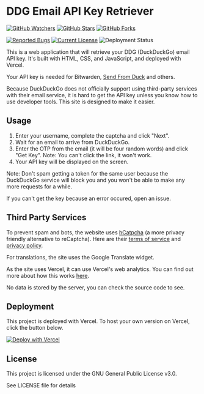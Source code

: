 # DDG Email API Key Retriever
[![GitHub Watchers](https://img.shields.io/github/watchers/Hamster45105/ddgemail-token?style=social)](https://github.com/Hamster45105/ddgemail-token/watchers)
[![GitHub Stars](https://img.shields.io/github/stars/Hamster45105/ddgemail-token?style=social)](https://github.com/Hamster45105/ddgemail-token/stargazers)
[![GitHub Forks](https://img.shields.io/github/forks/Hamster45105/ddgemail-token?style=social)](https://github.com/Hamster45105/ddgemail-token/forks)


[![Reported Bugs](https://img.shields.io/github/issues/Hamster45105/ddgemail-token/bug?label=Reported%20Bugs&style=flat&color=cc4453)](https://github.com/Hamster45105/ddgemail-token/issues?q=is%3Aopen+is%3Aissue+label%3Abug)
[![Current License](https://img.shields.io/github/license/Hamster45105/ddgemail-token?label=License&style=flat)](https://github.com/Hamster45105/ddgemail-token/blob/main/LICENSE)
![Deployment Status](https://img.shields.io/github/deployments/Hamster45105/ddgemail-token/Production?logo=vercel&label=Deployment)

This is a web application that will retrieve your DDG (DuckDuckGo) email API key. It's built with HTML, CSS, and JavaScript, and deployed with Vercel.

Your API key is needed for Bitwarden, [Send From Duck](https://hamster45105.github.io/DuckAddressSend/) and others.

Because DuckDuckGo does not officially support using third-party services with their email service, it is hard to get the API key unless you know how to use developer tools. This site is designed to make it easier.

## Usage

1. Enter your username, complete the captcha and click "Next".
2. Wait for an email to arrive from DuckDuckGo.
3. Enter the OTP from the email (it will be four random words) and click "Get Key". Note: You can't click the link, it won't work.
4. Your API key will be displayed on the screen.

Note: Don't spam getting a token for the same user because the DuckDuckGo service will block you and you won't be able to make any more requests for a while.

If you can't get the key because an error occured, open an issue.

## Third Party Services
To prevent spam and bots, the website uses [hCatpcha](https://www.hcaptcha.com/what-is-hcaptcha-about) (a more privacy friendly alternative to reCaptcha). Here are their [terms of service](https://hcaptcha.com/terms) and [privacy policy](https://hcaptcha.com/privacy).

For translations, the site uses the Google Translate widget.

As the site uses Vercel, it can use Vercel's web analytics. You can find out more about how this works [here](https://vercel.com/docs/analytics).

No data is stored by the server, you can check the source code to see.

## Deployment

This project is deployed with Vercel. To host your own version on Vercel, click the button below.

[![Deploy with Vercel](https://vercel.com/button)](https://vercel.com/new/clone?repository-url=https%3A%2F%2Fgithub.com%2FHamster45105%2Fddgemail-token&env=HCAPTCHA_SECRET_KEY&envDescription=hCaptcha%20secret%20key%20required%20to%20verify%20requests&project-name=ddgemail-token&repository-name=ddgemail-token)

## License

This project is licensed under the GNU General Public License v3.0.

See LICENSE file for details
